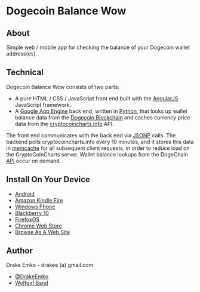 # Dogecoin Balance Wow

## About
Simple web / mobile app for checking the balance of your Dogecoin wallet address(es).

## Technical
Dogecoin Balance Wow consists of two parts:
* A pure HTML / CSS / JavaScript front end built with the [AngularJS](http://angularjs.org/) JavaScript framework.
* A [Google App Engine](https://developers.google.com/appengine/) back end, written in [Python](http://www.python.org/), that looks up wallet balance data from the [Dogecoin Blockchain](https://dogechain.info/chain/Dogecoin) and caches currency price data from the [cryptocoincharts.info](http://www.cryptocoincharts.info/) API.

The front end communicates with the back end via [JSONP](http://en.wikipedia.org/wiki/JSONP) calls. The backend polls cryptocoincharts.info every 10 minutes, and it stores this data in [memcache](https://developers.google.com/appengine/docs/python/memcache/) for all subsequent client requests, in order to reduce load on the CryptoCoinCharts server. Wallet balance lookups from the DogeChain [API](https://dogechain.info/chain/Dogecoin/q) occur on demand.

## Install On Your Device
* [Android](https://play.google.com/store/apps/details?id=net.edrake.dogecoinbalancewow)
* [Amazon Kindle Fire](http://www.amazon.com/Drake-Emko-Dogecoin-Balance-Wow/dp/B00ISNBWEY)
* [Windows Phone](http://www.windowsphone.com/en-us/store/app/dogecoin-balance-wow/9e343cb7-3552-4f7f-9d88-0a0d87c05848)
* [Blackberry 10](http://appworld.blackberry.com/webstore/content/53031888/)
* [FirefoxOS](https://marketplace.firefox.com/app/dogecoin-balance-wow)
* [Chrome Web Store](https://chrome.google.com/webstore/detail/dogecoin-balance-wow/mbldbbdmcmpelfakglhfafgiopeepnob)
* [Browse As A Web Site](http://d2kg4h6gsenx6a.cloudfront.net/main.html)

## Author
Drake Emko - drakee (a) gmail.com
* [@DrakeEmko](https://twitter.com/DrakeEmko)
* [Wolfgirl Band](http://wolfgirl.bandcamp.com/)
